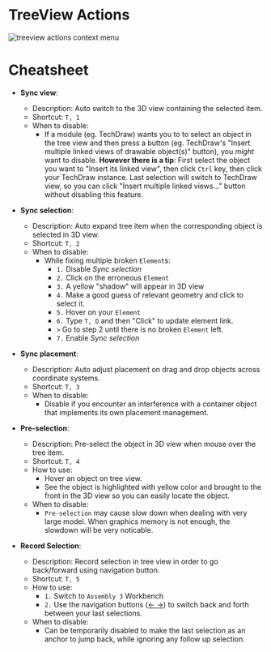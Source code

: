 # TreeView Actions

![treeview actions context menu](https://user-images.githubusercontent.com/1207888/62813097-95ab3200-bb3b-11e9-8e2c-c939cff3e691.png)

# Cheatsheet

* **Sync view**: 
  * Description: Auto switch to the 3D view containing the selected item.
  * Shortcut: `T, 1`
  * When to disable: 
    * If a module (eg. TechDraw) wants you to to select an object in the tree view and then press a button (eg. TechDraw's "Insert multiple linked views of drawable object(s)" button), you *might* want to disable. **However there is a tip**: First select the object you want to "Insert its linked view", then click `Ctrl` key, then click your TechDraw instance. Last selection will switch to TechDraw view, so you can click "Insert multiple linked views..." button without disabling this feature. 

* **Sync selection**:
  * Description: Auto expand tree item when the corresponding object is selected in 3D view.
  * Shortcut: `T, 2`
  * When to disable: 
    * While fixing multiple broken `Element`s: 
      * `1.` Disable *Sync selection*
      * `2.` Click on the erroneous `Element`
      * `3.` A yellow "shadow" will appear in 3D view 
      * `4.` Make a good guess of relevant geometry and click to select it. 
      * `5.` Hover on your `Element` 
      * `6.` Type `T, D` and then "Click" to update element link. 
      * `>` Go to step 2 until there is no broken `Element` left. 
      * `7.` Enable *Sync selection*

* **Sync placement**:
  * Description: Auto adjust placement on drag and drop objects across coordinate systems.
  * Shortcut: `T, 3`
  * When to disable: 
    * Disable if you encounter an interference with a container object that implements its own placement management.
* **Pre-selection**:
  * Description: Pre-select the object in 3D view when mouse over the tree item.
  * Shortcut: `T, 4`
  * How to use: 
    * Hover an object on tree view. 
    * See the object is highlighted with yellow color and brought to the front in the 3D view so you can easily locate the object.
  * When to disable: 
    * `Pre-selection` may cause slow down when dealing with very large model. When graphics memory is not enough, the slowdown will be very noticable.
    
* **Record Selection**:
  * Description: Record selection in tree view in order to go back/forward using navigation button.
  * Shortcut: `T, 5`
  * How to use:
    * `1.` Switch to `Assembly 3` Workbench 
    * `2.` Use the navigation buttons ([<- ->](https://user-images.githubusercontent.com/6639874/62826720-ffbde880-bbc8-11e9-8a7a-a4a22799c46c.png)) to switch back and forth between your last selections. 
  * When to disable: 
    * Can be temporarily disabled to make the last selection as an anchor to jump back, while ignoring any follow up selection.
